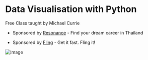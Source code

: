 # Data Visualisation with Python 

Free Class taught by Michael Currie

* Sponsored by [Resonance](https://www.resonance.careers) - Find your dream career in Thailand

* Sponsored by [Fling](https://fling.asia) - Get it fast.  Fling it!

![image](https://github.com/MichaelCurrie/python_class2/assets/5267078/f9db6d05-b1a6-4777-961a-e722f60d0ccb)
